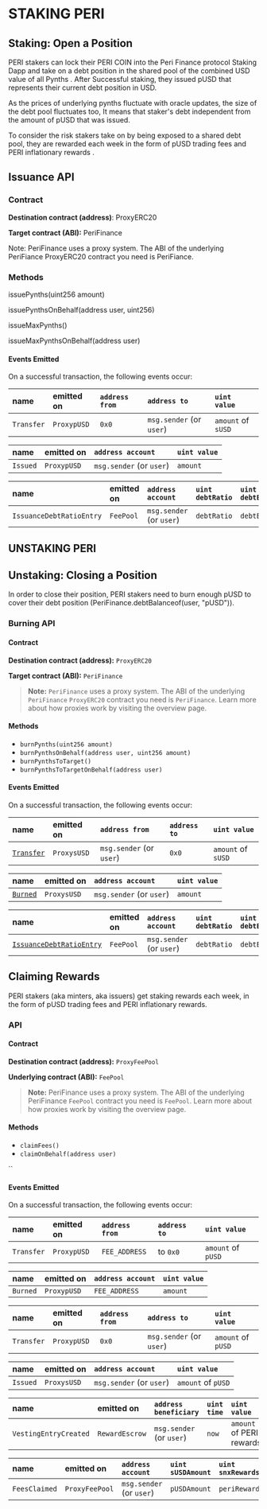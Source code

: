 # STAKING PERI

## Staking: Open a Position <a id="staking-open-a-position"></a>

PERI  stakers can lock their PERI COIN into the Peri Finance protocol Staking Dapp and take on a debt position in the shared pool of the combined USD value of all Pynths . After Successful staking, they  issued pUSD that represents their current debt position in USD. 

As the prices of underlying pynths fluctuate with oracle updates, the size of the debt pool fluctuates too, It means that staker's debt independent from the amount of pUSD that was issued.

To consider the risk stakers take on by being exposed to a shared debt pool, they are rewarded each week in the form of pUSD trading fees and PERI inflationary rewards .

## Issuance API

### Contract 

**Destination contract \(address\)**: ProxyERC20

**Target contract \(ABI\):** PeriFinance

Note: PeriFinance uses a proxy system. The ABI of the underlying PeriFiance ProxyERC20 contract you need is PeriFiance.

### Methods

issuePynths\(uint256 amount\) 

issuePynthsOnBehalf\(address user, uint256\) 

issueMaxPynths\(\) 

issueMaxPynthsOnBehalf\(address user\)



#### Events Emitted <a id="events-emitted"></a>

On a successful transaction, the following events occur:

| name | emitted on | `address from` | `address to` | `uint value` |
| :--- | :--- | :--- | :--- | :--- |
| `Transfer` | `ProxypUSD` | `0x0` | `msg.sender` \(or `user`\) | `amount` of `sUSD` |

| name | emitted on | `address account` | `uint value` |
| :--- | :--- | :--- | :--- |
| `Issued` | `ProxypUSD` | `msg.sender` \(or `user`\) | `amount` |

| name | emitted on | `address account` | `uint debtRatio` | `uint debtEntryIndex` | `uint feePeriodStartingDebtIndex` |
| :--- | :--- | :--- | :--- | :--- | :--- |
| `IssuanceDebtRatioEntry` | `FeePool` | `msg.sender` \(or `user`\) | `debtRatio` | `debtEntryIndex` | `feePeriodStartingDebtIndex` |



## UNSTAKING PERI

## Unstaking: Closing a Position <a id="unstaking-closing-a-position"></a>

In order to close their position, PERI stakers need to burn enough pUSD to cover their debt position \(PeriFinance.debtBalanceof\(user, "pUSD"\)\).

### Burning API <a id="burning-api"></a>

#### Contract <a id="contract"></a>

**Destination contract \(address\):** `ProxyERC20`

**Target contract \(ABI\):** `PeriFinance`

> **Note:** `PeriFinance` uses a proxy system. The ABI of the underlying `PeriFinance` `ProxyERC20` contract you need is `PeriFinance`. Learn more about how proxies work by visiting the overview page.

#### Methods <a id="methods"></a>

* `burnPynths(uint256 amount)`
* `burnPynthsOnBehalf(address user, uint256 amount)`
* `burnPynthsToTarget()`
* `burnPynthsToTargetOnBehalf(address user)`

#### Events Emitted <a id="events-emitted"></a>

On a successful transaction, the following events occur:

| name | emitted on | `address from` | `address to` | `uint value` |
| :--- | :--- | :--- | :--- | :--- |
| [`Transfer`](https://docs.synthetix.io/contracts/source/contracts/ExternStateToken#transfer) | `ProxysUSD` | `msg.sender` \(or `user`\) | `0x0` | `amount` of `sUSD` |

| name | emitted on | `address account` | `uint value` |
| :--- | :--- | :--- | :--- |
| [`Burned`](https://docs.synthetix.io/contracts/source/contracts/Synth#burned) | `ProxysUSD` | `msg.sender` \(or `user`\) | `amount` |

| name | emitted on | `address account` | `uint debtRatio` | `uint debtEntryIndex` | `uint feePeriodStartingDebtIndex` |
| :--- | :--- | :--- | :--- | :--- | :--- |
| [`IssuanceDebtRatioEntry`](https://docs.synthetix.io/contracts/source/contracts/FeePool#issuancedebtratioentry) | `FeePool` | `msg.sender` \(or `user`\) | `debtRatio` | `debtEntryIndex` | `feePeriodStartingDebtIndex` |

## Claiming Rewards

PERI stakers \(aka minters, aka issuers\) get staking rewards each week, in the form of pUSD  trading fees and PERI  inflationary rewards.

### API <a id="api"></a>

#### Contract <a id="contract"></a>

**Destination contract \(address\):** `ProxyFeePool`

**Underlying contract \(ABI\):** `FeePool`

> **Note:** PeriFinance  uses a proxy system. The ABI of the underlying PeriFinance `FeePool` contract you need is `FeePool`. Learn more about how proxies work by visiting the overview page.

#### Methods <a id="methods"></a>

* `claimFees()`
* `claimOnBehalf(address user)`

\`\`

#### Events Emitted <a id="events-emitted"></a>

On a successful transaction, the following events occur:

| name | emitted on | `address from` | `address to` | `uint value` |
| :--- | :--- | :--- | :--- | :--- |
| `Transfer` | `ProxypUSD` | `FEE_ADDRESS` | to `0x0` | `amount` of `pUSD` |

| name | emitted on | `address account` | `uint value` |
| :--- | :--- | :--- | :--- |
| `Burned` | `ProxypUSD` | `FEE_ADDRESS` | `amount` |

| name | emitted on | `address from` | `address to` | `uint value` |
| :--- | :--- | :--- | :--- | :--- |
| `Transfer` | `ProxypUSD` | `0x0` | `msg.sender` \(or `user`\) | `amount` of `pUSD` |

| name | emitted on | `address account` | `uint value` |
| :--- | :--- | :--- | :--- |
| `Issued` | `ProxysUSD` | `msg.sender` \(or `user`\) | `amount` of `pUSD` |

| name | emitted on | `address beneficiary` | `uint time` | `uint value` |
| :--- | :--- | :--- | :--- | :--- |
| `VestingEntryCreated` | `RewardEscrow` | `msg.sender` \(or `user`\) | `now` | `amount` of PERI rewards |

| name | emitted on | `address account` | `uint sUSDAmount` | `uint snxRewards` |
| :--- | :--- | :--- | :--- | :--- |
| `FeesClaimed` | `ProxyFeePool` | `msg.sender` \(or `user`\) | `pUSDAmount` | `periRewards` |

